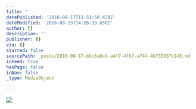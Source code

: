 ```yaml
---
title: ''
datePublished: '2016-08-17T11:51:50.478Z'
dateModified: '2016-08-13T14:26:33.650Z'
author: []
description: ''
publisher: {}
via: {}
starred: false
sourcePath: _posts/2016-08-17-bbc6a8cb-a4f7-4fb7-a744-4b735957c145.md
inFeed: true
hasPage: false
inNav: false
_type: MediaObject

---
```

![](https://the-grid-user-content.s3-us-west-2.amazonaws.com/b7052778-3306-405f-a208-0ae02fab5bca.jpg)